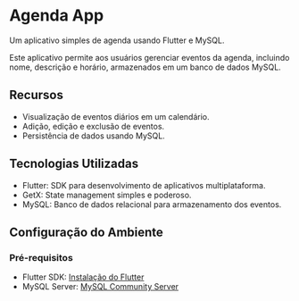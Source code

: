 # Agenda App

Um aplicativo simples de agenda usando Flutter e MySQL.

Este aplicativo permite aos usuários gerenciar eventos da agenda, incluindo nome, descrição e horário, armazenados em um banco de dados MySQL.

## Recursos

- Visualização de eventos diários em um calendário.
- Adição, edição e exclusão de eventos.
- Persistência de dados usando MySQL.

## Tecnologias Utilizadas

- Flutter: SDK para desenvolvimento de aplicativos multiplataforma.
- GetX: State management simples e poderoso.
- MySQL: Banco de dados relacional para armazenamento dos eventos.

## Configuração do Ambiente

### Pré-requisitos

- Flutter SDK: [Instalação do Flutter](https://flutter.dev/docs/get-started/install)
- MySQL Server: [MySQL Community Server](https://dev.mysql.com/downloads/mysql/)



